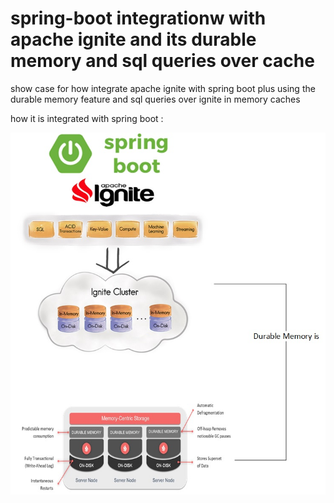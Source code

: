 # spring-boot integrationw with apache ignite and its durable memory and sql queries over cache 

show case for how integrate apache ignite with spring boot plus using the durable memory feature and sql queries over ignite in memory caches

how it is integrated with spring boot :

![alt text](ignitedurablememory.jpg)

